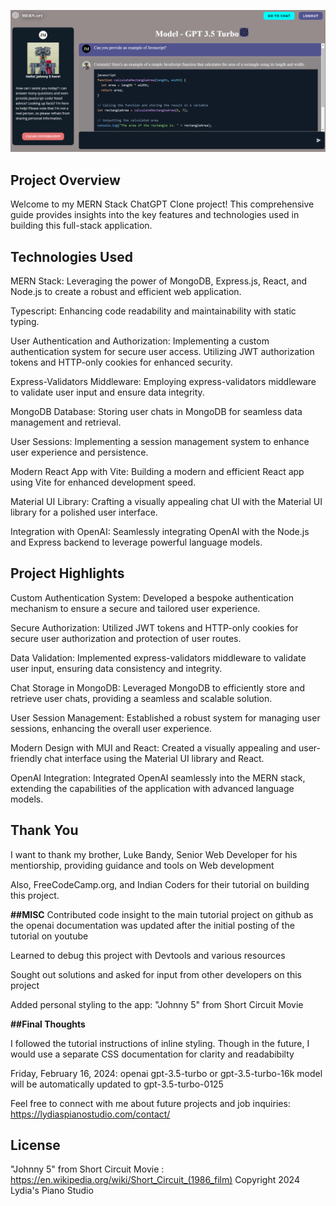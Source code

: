 ![Johnny 5 is Alive](frontend/public/JohnnyChatExample.png)

## Project Overview
Welcome to my MERN Stack ChatGPT Clone project! This comprehensive guide provides insights into the key features and technologies used in building this full-stack application.

## Technologies Used
MERN Stack: Leveraging the power of MongoDB, Express.js, React, and Node.js to create a robust and efficient web application.

Typescript: Enhancing code readability and maintainability with static typing.

User Authentication and Authorization:
Implementing a custom authentication system for secure user access.
Utilizing JWT authorization tokens and HTTP-only cookies for enhanced security.

Express-Validators Middleware:
Employing express-validators middleware to validate user input and ensure data integrity.

MongoDB Database:
Storing user chats in MongoDB for seamless data management and retrieval.

User Sessions:
Implementing a session management system to enhance user experience and persistence.

Modern React App with Vite:
Building a modern and efficient React app using Vite for enhanced development speed.

Material UI Library:
Crafting a visually appealing chat UI with the Material UI library for a polished user interface.

Integration with OpenAI:
Seamlessly integrating OpenAI with the Node.js and Express backend to leverage powerful language models.

 ## Project Highlights
 
Custom Authentication System:
Developed a bespoke authentication mechanism to ensure a secure and tailored user experience.

Secure Authorization:
Utilized JWT tokens and HTTP-only cookies for secure user authorization and protection of user routes.

Data Validation:
Implemented express-validators middleware to validate user input, ensuring data consistency and integrity.

Chat Storage in MongoDB:
Leveraged MongoDB to efficiently store and retrieve user chats, providing a seamless and scalable solution.

User Session Management:
Established a robust system for managing user sessions, enhancing the overall user experience.

Modern Design with MUI and React:
Created a visually appealing and user-friendly chat interface using the Material UI library and React.

OpenAI Integration:
Integrated OpenAI seamlessly into the MERN stack, extending the capabilities of the application with advanced language models.


## Thank You 
I want to thank my brother, Luke Bandy, Senior Web Developer for his mentiorship, providing guidance and tools on Web development

Also, FreeCodeCamp.org, and Indian Coders for their tutorial on building this project. 

**##MISC**
Contributed code insight to the main tutorial project on github as the openai documentation was updated after the initial posting of the tutorial on youtube

Learned to debug this project with Devtools and various resources 

Sought out solutions and asked for input from other developers on this project 

Added personal styling to the app: "Johnny 5" from Short Circuit Movie


**##Final Thoughts**

I followed the tutorial instructions of inline styling. Though in the future, I would use a separate CSS documentation for clarity and readabibilty
 
Friday, February 16, 2024: openai gpt-3.5-turbo or gpt-3.5-turbo-16k model will be automatically updated to gpt-3.5-turbo-0125 

Feel free to connect with me about future projects and job inquiries: https://lydiaspianostudio.com/contact/ 

## License
"Johnny 5" from Short Circuit Movie : https://en.wikipedia.org/wiki/Short_Circuit_(1986_film)
Copyright 2024 Lydia's Piano Studio
